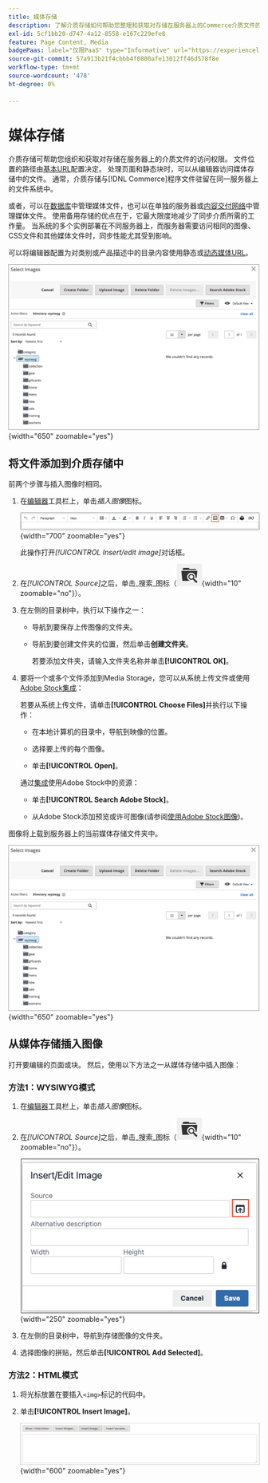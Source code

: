 ```yaml
---
title: 媒体存储
description: 了解介质存储如何帮助您整理和获取对存储在服务器上的Commerce介质文件的访问权限。
exl-id: 5cf1bb20-d747-4a12-8558-e167c229efe8
feature: Page Content, Media
badgePaas: label="仅限PaaS" type="Informative" url="https://experienceleague.adobe.com/en/docs/commerce/user-guides/product-solutions" tooltip="仅适用于云项目(Adobe管理的PaaS基础架构)和内部部署项目上的Adobe Commerce 。"
source-git-commit: 57a913b21f4cbbb4f0800afe13012ff46d578f8e
workflow-type: tm+mt
source-wordcount: '478'
ht-degree: 0%

---
```


# 媒体存储

介质存储可帮助您组织和获取对存储在服务器上的介质文件的访问权限。 文件位置的路径由[基本URL](../stores-purchase/store-urls.md)配置决定。 处理页面和静态块时，可以从编辑器访问媒体存储中的文件。 通常，介质存储与[!DNL Commerce]程序文件驻留在同一服务器上的文件系统中。

或者，可以在[数据库](media-storage-database.md)中管理媒体文件，也可以在单独的服务器或[内容交付网络](media-storage-content-delivery-network.md)中管理媒体文件。 使用备用存储的优点在于，它最大限度地减少了同步介质所需的工作量。 当系统的多个实例部署在不同服务器上，而服务器需要访问相同的图像、CSS文件和其他媒体文件时，同步性能尤其受到影响。

可以将编辑器配置为对类别或产品描述中的目录内容使用静态或[动态媒体URL](../catalog/catalog-urls.md#configure-catalog-media-url-format)。

![[!DNL Commerce]媒体存储](./assets/media-storage.png){width="650" zoomable="yes"}

## 将文件添加到介质存储中

前两个步骤与插入图像时相同。

1. 在[编辑器](editor.md)工具栏上，单击&#x200B;_插入图像_&#x200B;图标。

   ![插入图像图标](./assets/editor-toolbar-image-button.png){width="700" zoomable="yes"}

   此操作打开&#x200B;_[!UICONTROL Insert/edit image]_&#x200B;对话框。

1. 在&#x200B;_[!UICONTROL Source]_&#x200B;之后，单击_&#x200B;搜索&#x200B;_图标（![搜索图标](./assets/media-gallery-icon-browse.png){width="10" zoomable="no"}）。

1. 在左侧的目录树中，执行以下操作之一：

   - 导航到要保存上传图像的文件夹。

   - 导航到要创建文件夹的位置，然后单击&#x200B;**创建文件夹**。

     若要添加文件夹，请输入文件夹名称并单击&#x200B;**[!UICONTROL OK]**。

1. 要将一个或多个文件添加到Media Storage，您可以从系统上传文件或使用[Adobe Stock集成](adobe-stock.md)：

   若要从系统上传文件，请单击&#x200B;**[!UICONTROL Choose Files]**&#x200B;并执行以下操作：

   - 在本地计算机的目录中，导航到映像的位置。

   - 选择要上传的每个图像。

   - 单击&#x200B;**[!UICONTROL Open]**。

   通过[集成](adobe-stock.md)使用Adobe Stock中的资源：

   - 单击&#x200B;**[!UICONTROL Search Adobe Stock]**。

   - 从Adobe Stock添加预览或许可图像(请参阅[使用Adobe Stock图像](adobe-stock-manage.md))。

图像将上载到服务器上的当前媒体存储文件夹中。

![[!DNL Commerce]媒体存储](./assets/media-storage.png){width="650" zoomable="yes"}

## 从媒体存储插入图像

打开要编辑的页面或块。 然后，使用以下方法之一从媒体存储中插入图像：

### 方法1：WYSIWYG模式

1. 在[编辑器](editor.md)工具栏上，单击&#x200B;_插入图像_&#x200B;图标。

1. 在&#x200B;_[!UICONTROL Source]_&#x200B;之后，单击_&#x200B;搜索&#x200B;_图标（![搜索图标](./assets/media-gallery-icon-browse.png){width="10" zoomable="no"}）。

   ![选择搜索图标](./assets/editor-dialog-insert-image.png){width="250" zoomable="yes"}

1. 在左侧的目录树中，导航到存储图像的文件夹。

1. 选择图像的拼贴，然后单击&#x200B;**[!UICONTROL Add Selected]**。

### 方法2：HTML模式

1. 将光标放置在要插入`<img>`标记的代码中。

1. 单击&#x200B;**[!UICONTROL Insert Image]**。

   ![插入图像(HTML模式)](./assets/editor-html-mode-insert-image.png){width="600" zoomable="yes"}
